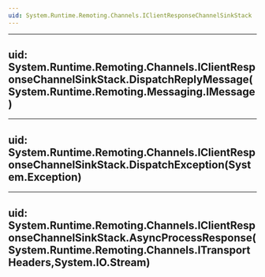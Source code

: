 ```yaml
---
uid: System.Runtime.Remoting.Channels.IClientResponseChannelSinkStack
---
```


---
uid: System.Runtime.Remoting.Channels.IClientResponseChannelSinkStack.DispatchReplyMessage(System.Runtime.Remoting.Messaging.IMessage)
---

---
uid: System.Runtime.Remoting.Channels.IClientResponseChannelSinkStack.DispatchException(System.Exception)
---

---
uid: System.Runtime.Remoting.Channels.IClientResponseChannelSinkStack.AsyncProcessResponse(System.Runtime.Remoting.Channels.ITransportHeaders,System.IO.Stream)
---

